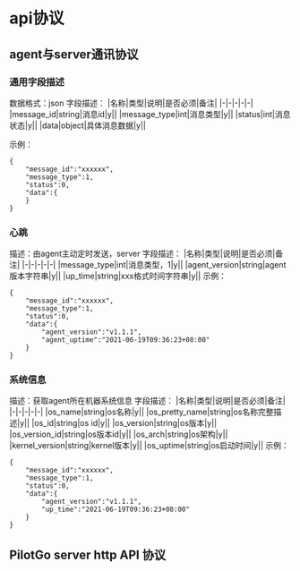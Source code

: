 # api协议

## agent与server通讯协议

### 通用字段描述

数据格式：json
字段描述：
|名称|类型|说明|是否必须|备注|
|-|-|-|-|-|
|message_id|string|消息id|y||
|message_type|int|消息类型|y||
|status|int|消息状态|y||
|data|object|具体消息数据|y||

示例：

    {
        "message_id":"xxxxxx",
        "message_type":1,
        "status":0,
        "data":{
        }
    }


### 心跳
描述：由agent主动定时发送，server
字段描述：
|名称|类型|说明|是否必须|备注|
|-|-|-|-|-|
|message_type|int|消息类型，1|y||
|agent_version|string|agent版本字符串|y||
|up_time|string|xxx格式时间字符串|y||
示例：

    {
        "message_id":"xxxxxx",
        "message_type":1,
        "status":0,
        "data":{
            "agent_version":"v1.1.1",
            "agent_uptime":"2021-06-19T09:36:23+08:00"
        }
    }

### 系统信息
描述：获取agent所在机器系统信息
字段描述：
|名称|类型|说明|是否必须|备注|
|-|-|-|-|-|
|os_name|string|os名称|y||
|os_pretty_name|string|os名称完整描述|y||
|os_id|string|os id|y||
|os_version|string|os版本|y||
|os_version_id|string|os版本id|y||
|os_arch|string|os架构|y||
|kernel_version|string|kernel版本|y||
|os_uptime|string|os启动时间|y||
示例：

    {
        "message_id":"xxxxxx",
        "message_type":1,
        "status":0,
        "data":{
            "agent_version":"v1.1.1",
            "up_time":"2021-06-19T09:36:23+08:00"
        }
    }


## PilotGo server http API 协议
